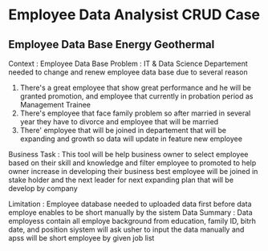 # Employee Data Analysist CRUD Case 
## Employee Data Base Energy Geothermal 
Context : Employee Data Base
Problem : IT & Data Science Departement needed to change and renew employee data base due to several reason 

1. There's a great employee that show great performance and he will be granted promotion, and employee that currently in probation period as Management Trainee 
2. There's employee that face family problem so after married in several year they have to divorce and employee that will be married 
3. There' employee that will be joined in departement that will be expanding and growth so data will update in feature new employee 

Business Task : This tool will be help business owner to select employee based on their skill and knowledge and filter employee to promoted to help owner increase in developing their business 
best employee will be joined in stake holder and the next leader for next expanding plan that will be develop by company 
          
Limitation : Employee database needed to uploaded data first before data employe enables to be short manually by the sistem 
Data Summary : Data employess contain all employe background from education, family ID, bitrh date, and position siystem will ask usher to input the data manually and apss will be short employee by given job list 
